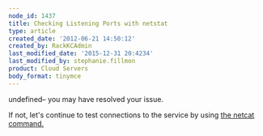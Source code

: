 ```yaml
---
node_id: 1437
title: Checking Listening Ports with netstat
type: article
created_date: '2012-06-21 14:50:12'
created_by: RackKCAdmin
last_modified_date: '2015-12-31 20:4234'
last_modified_by: stephanie.fillmon
product: Cloud Servers
body_format: tinymce
---
```


undefined&ndash; you may
have resolved your issue.

If not, let's continue to test connections to the service by using [the
netcat
command.](http://www.rackspace.com/knowledge_center/article/testing-network-services-with-netcat)

